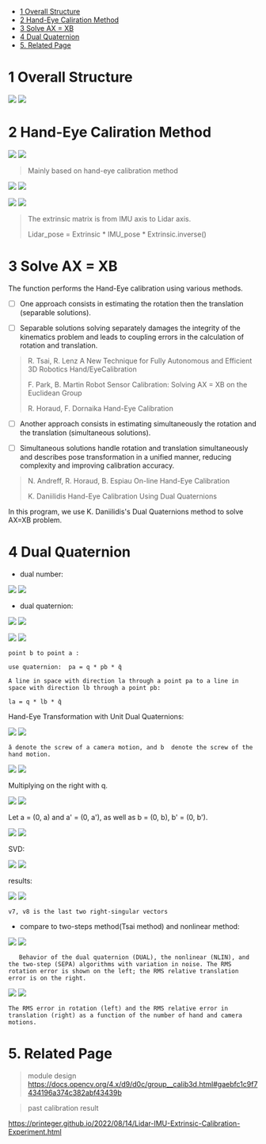 - [1 Overall Structure](#1-overall-structure)
- [2 Hand-Eye Caliration Method](#2-hand-eye-caliration-method)
- [3 Solve AX = XB](#3-solve-ax--xb)
- [4 Dual Quaternion](#4-dual-quaternion)
- [5. Related Page](#5-related-page)



# 1 Overall Structure

![](pic/5/1.png)
![](https://github.com/Printeger/printeger.github.io/raw/main/_posts/pic/5/1.png)

# 2 Hand-Eye Caliration Method

![](pic/5/5.png)
![](https://github.com/Printeger/printeger.github.io/raw/main/_posts/pic/5/5.png)

> Mainly based on hand-eye calibration method

![](pic/5/2.png)
![](https://github.com/Printeger/printeger.github.io/raw/main/_posts/pic/5/2.png)

![](pic/5/3.png)
![](https://github.com/Printeger/printeger.github.io/raw/main/_posts/pic/5/3.png)

> The extrinsic matrix is from IMU axis to Lidar axis.
>
> Lidar_pose = Extrinsic * IMU_pose * Extrinsic.inverse()

# 3 Solve AX = XB

The function performs the Hand-Eye calibration using various methods. 

- [ ] One approach consists in estimating the rotation then the translation (separable solutions).

- [ ] Separable solutions solving separately damages the integrity of the kinematics problem and leads to coupling errors in the calculation of rotation and translation.

> R. Tsai, R. Lenz A New Technique for Fully Autonomous and Efficient 3D Robotics Hand/EyeCalibration
>
> F. Park, B. Martin Robot Sensor Calibration: Solving AX = XB on the Euclidean Group
> 
> R. Horaud, F. Dornaika Hand-Eye Calibration

- [ ] Another approach consists in estimating simultaneously the rotation and the translation (simultaneous solutions).

- [ ] Simultaneous solutions handle rotation and translation simultaneously and describes pose transformation in a unified manner, reducing complexity and improving calibration accuracy.

> N. Andreff, R. Horaud, B. Espiau On-line Hand-Eye Calibration
>
>K. Daniilidis Hand-Eye Calibration Using Dual Quaternions

In this program, we use K. Daniilidis's Dual Quaternions method to solve AX=XB problem.

# 4 Dual Quaternion
- dual number: 

![](pic/5/6.png)
![](https://github.com/Printeger/printeger.github.io/raw/main/_posts/pic/5/6.png)

- dual quaternion:

![](pic/5/7.png)
![](https://github.com/Printeger/printeger.github.io/raw/main/_posts/pic/5/7.png)

![](pic/5/8.png)
![](https://github.com/Printeger/printeger.github.io/raw/main/_posts/pic/5/8.png)

    point b to point a :

    use quaternion:  pa = q * pb * q̄

    A line in space with direction la through a point pa to a line in space with direction lb through a point pb: 

    la = q * lb * q̄

Hand-Eye Transformation with Unit Dual Quaternions:

![](pic/5/9.png)
![](https://github.com/Printeger/printeger.github.io/raw/main/_posts/pic/5/9.png)

    ǎ denote the screw of a camera motion, and b̌  denote the screw of the hand motion.

![](pic/5/10.png)
![](https://github.com/Printeger/printeger.github.io/raw/main/_posts/pic/5/10.png)

Multiplying on the right with q.

![](pic/5/11.png)
![](https://github.com/Printeger/printeger.github.io/raw/main/_posts/pic/5/11.png)

Let a = (0, a) and a' = (0, a'), as well as b = (0, b), b' = (0, b').

![](pic/5/12.png)
![](https://github.com/Printeger/printeger.github.io/raw/main/_posts/pic/5/12.png)

SVD: 

![](pic/5/13.png)
![](https://github.com/Printeger/printeger.github.io/raw/main/_posts/pic/5/13.png)

results:

![](pic/5/14.png)
![](https://github.com/Printeger/printeger.github.io/raw/main/_posts/pic/5/14.png)

    v7, v8 is the last two right-singular vectors

- compare to two-steps method(Tsai method) and nonlinear method:

![](pic/5/15.png)
![](https://github.com/Printeger/printeger.github.io/raw/main/_posts/pic/5/15.png)

       Behavior of the dual quaternion (DUAL), the nonlinear (NLIN), and the two-step (SEPA) algorithms with variation in noise. The RMS rotation error is shown on the left; the RMS relative translation error is on the right.

![](pic/5/16.png)
![](https://github.com/Printeger/printeger.github.io/raw/main/_posts/pic/5/16.png)

    The RMS error in rotation (left) and the RMS relative error in translation (right) as a function of the number of hand and camera motions.

# 5. Related Page

> module design
https://docs.opencv.org/4.x/d9/d0c/group__calib3d.html#gaebfc1c9f7434196a374c382abf43439b

> past calibration result
 
https://printeger.github.io/2022/08/14/Lidar-IMU-Extrinsic-Calibration-Experiment.html